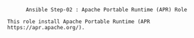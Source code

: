 	      Ansible Step-02 : Apache Portable Runtime (APR) Role

    This role install Apache Portable Runtime (APR https://apr.apache.org/).
